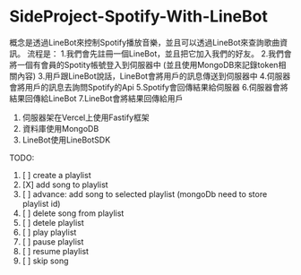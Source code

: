 # SideProject-Spotify-With-LineBot

概念是透過LineBot來控制Spotify播放音樂，並且可以透過LineBot來查詢歌曲資訊。
流程是：
    1.我們會先註冊一個LineBot，並且把它加入我們的好友。
    2.我們會將一個有會員的Spotity帳號登入到伺服器中 (並且使用MongoDB來記錄token相關內容)
    3.用戶跟LineBot說話，LineBot會將用戶的訊息傳送到伺服器中
    4.伺服器會將用戶的訊息去詢問Spotify的Api
    5.Spotify會回傳結果給伺服器
    6.伺服器會將結果回傳給LineBot
    7.LineBot會將結果回傳給用戶

1. 伺服器架在Vercel上使用Fastify框架
2. 資料庫使用MongoDB
3. LineBot使用LineBotSDK

TODO:

1. [ ] create a playlist
2. [X] add song to playlist
3. [ ] advance: add song to selected playlist (mongoDb need to store playlist id)
4. [ ] delete song from playlist
5. [ ] detele playlist
6. [ ] play playlist
7. [ ] pause playlist
8. [ ] resume playlist
9. [ ] skip song
